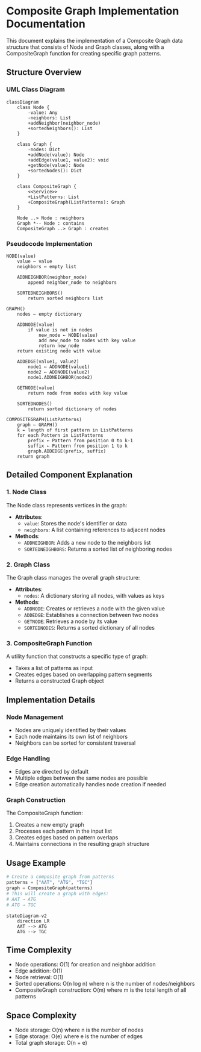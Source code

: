 # Composite Graph Implementation Documentation

This document explains the implementation of a Composite Graph data structure that consists of Node and Graph classes, along with a CompositeGraph function for creating specific graph patterns.

## Structure Overview

### UML Class Diagram

```mermaid
classDiagram
    class Node {
        -value: Any
        -neighbors: List
        +addNeighbor(neighbor_node)
        +sortedNeighbors(): List
    }
    
    class Graph {
        -nodes: Dict
        +addNode(value): Node
        +addEdge(value1, value2): void
        +getNode(value): Node
        +sortedNodes(): Dict
    }
    
    class CompositeGraph {
        <<Service>>
        +ListPatterns: List
        +CompositeGraph(ListPatterns): Graph
    }

    Node ..> Node : neighbors
    Graph *-- Node : contains
    CompositeGraph ..> Graph : creates
```

### Pseudocode Implementation

    NODE(value)
        value ← value
        neighbors ← empty list
    
        ADDNEIGHBOR(neighbor_node)
            append neighbor_node to neighbors
    
        SORTEDNEIGHBORS()
            return sorted neighbors list
        
    GRAPH()
        nodes ← empty dictionary
    
        ADDNODE(value)
            if value is not in nodes
                new_node ← NODE(value)
                add new_node to nodes with key value
                return new_node
        return existing node with value
    
        ADDEDGE(value1, value2)
            node1 ← ADDNODE(value1)
            node2 ← ADDNODE(value2)
            node1.ADDNEIGHBOR(node2)
    
        GETNODE(value)
            return node from nodes with key value
    
        SORTEDNODES()
            return sorted dictionary of nodes

    COMPOSITEGRAPH(ListPatterns)
        graph ← GRAPH()
        k ← length of first pattern in ListPatterns
        for each Pattern in ListPatterns
            prefix ← Pattern from position 0 to k-1
            suffix ← Pattern from position 1 to k
            graph.ADDEDGE(prefix, suffix)
        return graph


## Detailed Component Explanation

### 1. Node Class
The Node class represents vertices in the graph:
- **Attributes**:
  - `value`: Stores the node's identifier or data
  - `neighbors`: A list containing references to adjacent nodes
- **Methods**:
  - `ADDNEIGHBOR`: Adds a new node to the neighbors list
  - `SORTEDNEIGHBORS`: Returns a sorted list of neighboring nodes

### 2. Graph Class
The Graph class manages the overall graph structure:
- **Attributes**:
  - `nodes`: A dictionary storing all nodes, with values as keys
- **Methods**:
  - `ADDNODE`: Creates or retrieves a node with the given value
  - `ADDEDGE`: Establishes a connection between two nodes
  - `GETNODE`: Retrieves a node by its value
  - `SORTEDNODES`: Returns a sorted dictionary of all nodes

### 3. CompositeGraph Function
A utility function that constructs a specific type of graph:
- Takes a list of patterns as input
- Creates edges based on overlapping pattern segments
- Returns a constructed Graph object

## Implementation Details

### Node Management
- Nodes are uniquely identified by their values
- Each node maintains its own list of neighbors
- Neighbors can be sorted for consistent traversal

### Edge Handling
- Edges are directed by default
- Multiple edges between the same nodes are possible
- Edge creation automatically handles node creation if needed

### Graph Construction
The CompositeGraph function:
1. Creates a new empty graph
2. Processes each pattern in the input list
3. Creates edges based on pattern overlaps
4. Maintains connections in the resulting graph structure

## Usage Example
```python
# Create a composite graph from patterns
patterns = ["AAT", "ATG", "TGC"] 
graph = CompositeGraph(patterns)
# This will create a graph with edges:
# AAT → ATG
# ATG → TGC
```
```mermaid
stateDiagram-v2
    direction LR
    AAT --> ATG
    ATG --> TGC
```
## Time Complexity

- Node operations: O(1) for creation and neighbor addition
- Edge addition: O(1)
- Node retrieval: O(1)
- Sorted operations: O(n log n) where n is the number of nodes/neighbors
- CompositeGraph construction: O(m) where m is the total length of all patterns

## Space Complexity

- Node storage: O(n) where n is the number of nodes
- Edge storage: O(e) where e is the number of edges
- Total graph storage: O(n + e)
